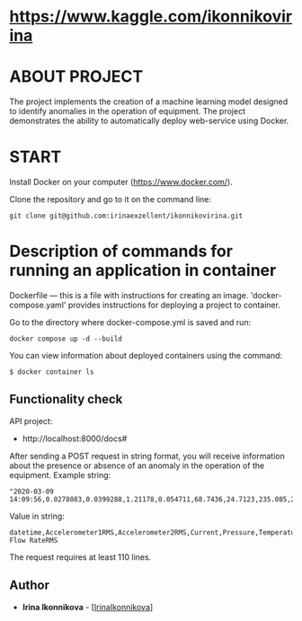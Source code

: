 # https://www.kaggle.com/ikonnikovirina

# ABOUT PROJECT

The project implements the creation of a machine learning model designed to identify anomalies in the operation of equipment.
The project demonstrates the ability to automatically deploy web-service using Docker.

# START

Install Docker on your computer (https://www.docker.com/).

Clone the repository and go to it on the command line:
```
git clone git@github.com:irinaexzellent/ikonnikovirina.git
```
# Description of commands for running an application in container

Dockerfile — this is a file with instructions for creating an image.
'docker-compose.yaml' provides instructions for deploying a project to container.

Go to the directory where docker-compose.yml is saved and run:
```
docker compose up -d --build
```
You can view information about deployed containers using the command:
```
$ docker container ls
```

## Functionality check

API project:

* http://localhost:8000/docs#

After sending a POST request in string format, you will receive information about the presence or absence of an anomaly in the operation of the equipment.
Example string:
```
"2020-03-09 14:09:56,0.0278083,0.0399288,1.21178,0.054711,68.7436,24.7123,235.085,27.977"
```
Value in string:
```
datetime,Accelerometer1RMS,Accelerometer2RMS,Current,Pressure,Temperature,Thermocouple,Voltage,Volume Flow RateRMS
```
The request requires at least 110 lines.

## Author

* **Irina Ikonnikova** -  [[IrinaIkonnikova](https://github.com/irinaexzellent)]
